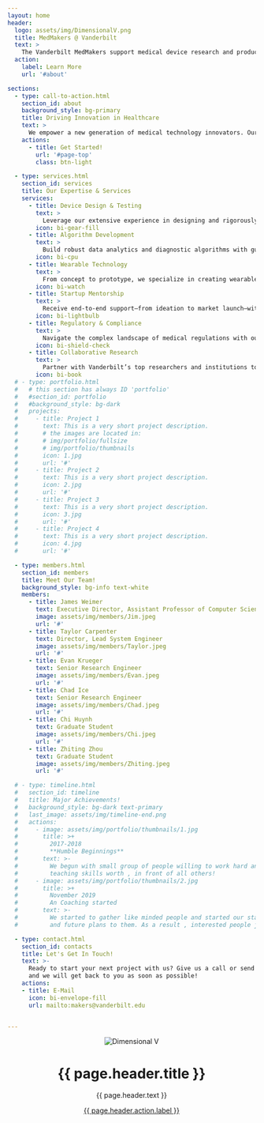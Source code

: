 ```yaml
---
layout: home
header:
  logo: assets/img/DimensionalV.png
  title: MedMakers @ Vanderbilt
  text: >
    The Vanderbilt MedMakers support medical device research and product prototyping/engineering with hands-on expertise. Whether you’re developing a novel wearable, a diagnostic tool, a mechanical instrument, or an algorithm to revolutionize patient care, our team is here to guide you through every phase of product engineering.
  action:
    label: Learn More
    url: '#about'

sections:
  - type: call-to-action.html
    section_id: about
    background_style: bg-primary
    title: Driving Innovation in Healthcare
    text: >
      We empower a new generation of medical technology innovators. Our team of Vanderbilt faculty, engineers, and students brings decades of combined experience in designing and testing medical devices, developing cutting‐edge algorithms, and pioneering wearable solutions. From ideation to execution and product launch, we help transform great ideas into life-changing healthcare innovations.
    actions:
      - title: Get Started!
        url: '#page-top'
        class: btn-light

  - type: services.html
    section_id: services
    title: Our Expertise & Services
    services:
      - title: Device Design & Testing
        text: >
          Leverage our extensive experience in designing and rigorously testing medical devices to ensure safety, reliability, and compliance.
        icon: bi-gear-fill
      - title: Algorithm Development
        text: >
          Build robust data analytics and diagnostic algorithms with guidance from our experts to power smarter healthcare solutions.
        icon: bi-cpu
      - title: Wearable Technology
        text: >
          From concept to prototype, we specialize in creating wearable devices that integrate seamlessly into everyday life while monitoring health.
        icon: bi-watch
      - title: Startup Mentorship
        text: >
          Receive end-to-end support—from ideation to market launch—with our seasoned mentors who have taken startups to successful product launches.
        icon: bi-lightbulb
      - title: Regulatory & Compliance
        text: >
          Navigate the complex landscape of medical regulations with our experienced advisors ensuring your innovations meet all industry standards.
        icon: bi-shield-check
      - title: Collaborative Research
        text: >
          Partner with Vanderbilt’s top researchers and institutions to turn groundbreaking ideas into real-world applications.
        icon: bi-book
  # - type: portfolio.html
  #   # this section has always ID 'portfolio'
  #   #section_id: portfolio
  #   #background_style: bg-dark
  #   projects:
  #     - title: Project 1
  #       text: This is a very short project description.
  #       # the images are located in:
  #       # img/portfolio/fullsize
  #       # img/portfolio/thumbnails
  #       icon: 1.jpg
  #       url: '#'
  #     - title: Project 2
  #       text: This is a very short project description.
  #       icon: 2.jpg
  #       url: '#'
  #     - title: Project 3
  #       text: This is a very short project description.
  #       icon: 3.jpg
  #       url: '#'
  #     - title: Project 4
  #       text: This is a very short project description.
  #       icon: 4.jpg
  #       url: '#'

  - type: members.html
    section_id: members
    title: Meet Our Team!
    background_style: bg-info text-white
    members:
      - title: James Weimer
        text: Executive Director, Assistant Professor of Computer Science
        image: assets/img/members/Jim.jpeg
        url: '#'
      - title: Taylor Carpenter
        text: Director, Lead System Engineer
        image: assets/img/members/Taylor.jpeg
        url: '#'
      - title: Evan Krueger
        text: Senior Research Engineer
        image: assets/img/members/Evan.jpeg
        url: '#'
      - title: Chad Ice
        text: Senior Research Engineer
        image: assets/img/members/Chad.jpeg
        url: '#'
      - title: Chi Huynh
        text: Graduate Student
        image: assets/img/members/Chi.jpeg
        url: '#'
      - title: Zhiting Zhou
        text: Graduate Student
        image: assets/img/members/Zhiting.jpeg
        url: '#'

  # - type: timeline.html
  #   section_id: timeline
  #   title: Major Achievements!
  #   background_style: bg-dark text-primary
  #   last_image: assets/img/timeline-end.png
  #   actions:
  #     - image: assets/img/portfolio/thumbnails/1.jpg
  #       title: >+
  #         2017-2018
  #         **Humble Beginnings**
  #       text: >-
  #         We begun with small group of people willing to work hard and make our
  #         teaching skills worth , in front of all others!
  #     - image: assets/img/portfolio/thumbnails/2.jpg
  #       title: >+
  #         November 2019
  #         An Coaching started
  #       text: >-
  #         We started to gather like minded people and started our stategies
  #         and future plans to them. As a result , interested people joined us!

  - type: contact.html
    section_id: contacts
    title: Let's Get In Touch!
    text: >-
      Ready to start your next project with us? Give us a call or send us an email
      and we will get back to you as soon as possible!
    actions:
    - title: E-Mail
      icon: bi-envelope-fill
      url: mailto:makers@vanderbilt.edu


---
```


<header>
  <div class="container text-center">
    <img src="{{ 'assets/img/DimensionalV.png' | relative_url }}" alt="Dimensional V" class="header-logo">
    <h1>{{ page.header.title }}</h1>
    <p>{{ page.header.text }}</p>
    <a href="{{ page.header.action.url }}" class="btn btn-primary">{{ page.header.action.label }}</a>
  </div>
</header>
